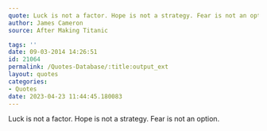 ```yaml
---
quote: Luck is not a factor. Hope is not a strategy. Fear is not an option.
author: James Cameron
source: After Making Titanic

tags: ''
date: 09-03-2014 14:26:51
id: 21064
permalink: /Quotes-Database/:title:output_ext
layout: quotes
categories:
- Quotes
date: 2023-04-23 11:44:45.180083
---
```

Luck is not a factor. Hope is not a strategy. Fear is not an option.